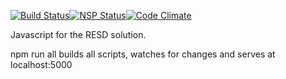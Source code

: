[![Build Status](https://travis-ci.org/hairmot/RESDNPM.svg?branch=master)](https://travis-ci.org/hairmot/RESDNPM)[![NSP Status](https://nodesecurity.io/orgs/petecol/projects/fa8b9c49-4b42-4e5f-9b57-ccd49251a06f/badge)](https://nodesecurity.io/orgs/petecol/projects/fa8b9c49-4b42-4e5f-9b57-ccd49251a06f)[![Code Climate](https://codeclimate.com/github/hairmot/RESDNPM.png)](https://codeclimate.com/github/hairmot/RESDNPM)

Javascript for the RESD solution. 

npm run all builds all scripts, watches for changes and serves at localhost:5000
